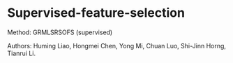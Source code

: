 # Supervised-feature-selection

Method:  GRMLSRSOFS (supervised)

Authors:  Huming Liao, Hongmei Chen, Yong Mi, Chuan Luo, Shi-Jinn Horng, Tianrui Li.

